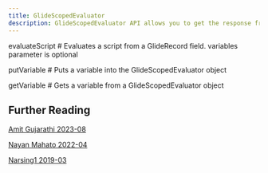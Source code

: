 ```yaml
---
title: GlideScopedEvaluator
description: GlideScopedEvaluator API allows you to get the response from a "Script" field
---
```


evaluateScript #
Evaluates a script from a GlideRecord field. variables parameter is optional

putVariable #
Puts a variable into the GlideScopedEvaluator object

getVariable #
Gets a variable from a GlideScopedEvaluator object


## Further Reading


[Amit Gujarathi 2023-08](https://www.servicenow.com/community/developer-articles/introduction-to-glidescopedevaluator-api-evaluatescript-method/ta-p/2372866)

[Nayan Mahato 2022-04](https://www.servicenow.com/community/now-platform-articles/use-of-glidescopedevaluator-apis-evaluatescript-function/ta-p/2306121)

[Narsing1 2019-03](https://community.servicenow.com/community?id=community_article&sys_id=50d567bcdb403f0854250b55ca9619ae)